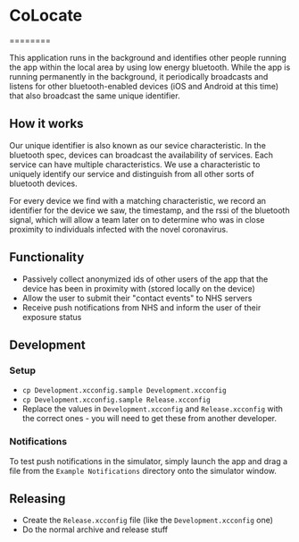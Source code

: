 # CoLocate
========

This application runs in the background and identifies other people running the
app within the local area by using low energy bluetooth. While the app is running
permanently in the background, it periodically broadcasts and listens for other 
bluetooth-enabled devices (iOS and Android at this time) that also broadcast the
same unique identifier.

How it works
------------
Our unique identifier is also known as our sevice characteristic. In the bluetooth
spec, devices can broadcast the availability of services. Each service can have 
multiple characteristics. We use a characteristic to uniquely identify our service
and distinguish from all other sorts of bluetooth devices.

For every device we find with a matching characteristic, we record an identifier
for the device we saw, the timestamp, and the rssi of the bluetooth signal, which
will allow a team later on to determine who was in close proximity to individuals
infected with the novel coronavirus.

Functionality
-------------
* Passively collect anonymized ids of other users of the app that the device
  has been in proximity with (stored locally on the device)
* Allow the user to submit their "contact events" to NHS servers
* Receive push notifications from NHS and inform the user of their exposure
  status

## Development

### Setup

- `cp Development.xcconfig.sample Development.xcconfig`
- `cp Development.xcconfig.sample Release.xcconfig`
- Replace the values in `Development.xcconfig` and `Release.xcconfig` with the
  correct ones - you will need to get these from another developer.

### Notifications

To test push notifications in the simulator, simply launch the app and drag a
file from the `Example Notifications` directory onto the simulator window.

## Releasing

- Create the `Release.xcconfig` file (like the `Development.xcconfig` one)
- Do the normal archive and release stuff

